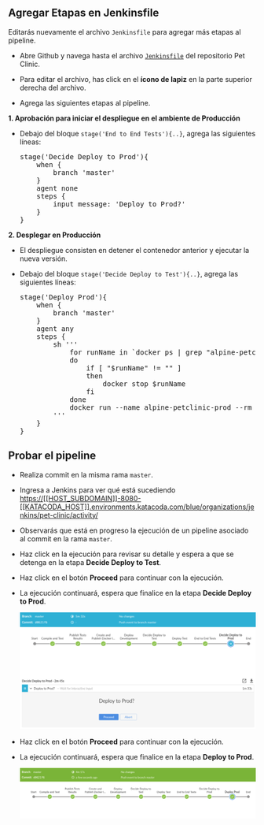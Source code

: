 ## Agregar Etapas en Jenkinsfile

Editarás nuevamente el archivo `Jenkinsfile` para agregar más etapas al pipeline.

* Abre Github y navega hasta el archivo [`Jenkinsfile`](https://[[HOST_SUBDOMAIN]]-9876-[[KATACODA_HOST]].environments.katacoda.com/#jenkinsfile) del repositorio Pet Clinic.

* Para editar el archivo, has click en el **ícono de lapiz** en la parte superior derecha del archivo.

* Agrega las siguientes etapas al pipeline.

**1. Aprobación para iniciar el despliegue en el ambiente de Producción** 

* Debajo del bloque `stage('End to End Tests'){..}`, agrega las siguientes líneas:

  <pre class="file" data-target="clipboard">
  stage('Decide Deploy to Prod'){
      when {
          branch 'master'
      }
      agent none
      steps {
          input message: 'Deploy to Prod?'
      }            
  }
  </pre>

**2. Desplegar en Producción** 

* El despliegue consisten en detener el contenedor anterior y ejecutar la nueva versión.

* Debajo del bloque `stage('Decide Deploy to Test'){..}`, agrega las siguientes líneas:

  <pre class="file" data-target="clipboard">
  stage('Deploy Prod'){
      when {
          branch 'master'
      }
      agent any
      steps {
          sh '''
              for runName in `docker ps | grep "alpine-petclinic-prod" | awk '{print $1}'`
              do
                  if [ "$runName" != "" ]
                  then
                      docker stop $runName
                  fi
              done
              docker run --name alpine-petclinic-prod --rm -d -p 9968:8080 $TAG_NAME
          '''
      }
  }   
  </pre>

## Probar el pipeline

* Realiza commit en la misma rama `master`.

* Ingresa a Jenkins para ver qué está sucediendo <a href="https://[[HOST_SUBDOMAIN]]-8080-[[KATACODA_HOST]].environments.katacoda.com/blue/organizations/jenkins/pet-clinic/activity/" target="jenkins">https://[[HOST_SUBDOMAIN]]-8080-[[KATACODA_HOST]].environments.katacoda.com/blue/organizations/jenkins/pet-clinic/activity/</a>

* Observarás que está en progreso la ejecución de un pipeline asociado al commit en la rama `master`.

* Haz click en la ejecución para revisar su detalle y espera a que se detenga en la etapa **Decide Deploy to Test**.

* Haz click en el botón **Proceed** para continuar con la ejecución.

* La ejecución continuará, espera que finalice en la etapa **Decide Deploy to Prod**.

  ![Pipeline Decide Deploy Prod](./assets/pipeline-decide-deploy-prod.png)

* Haz click en el botón **Proceed** para continuar con la ejecución.

* La ejecución continuará, espera que finalice en la etapa **Deploy to Prod**.

  ![Pipeline Deploy Prod](./assets/pipeline-deploy-prod.png)